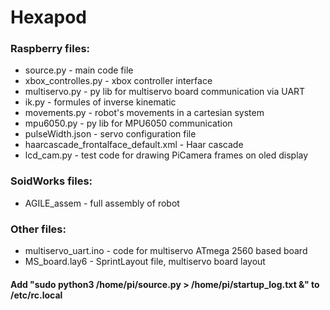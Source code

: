 # Hexapod

###  Raspberry files:
  + source.py - main code file
  + xbox_controlles.py - xbox controller interface
  + multiservo.py - py lib for multiservo board communication via UART
  + ik.py - formules of inverse kinematic
  + movements.py - robot's movements in a cartesian system
  + mpu6050.py - py lib for MPU6050 communication
  + pulseWidth.json - servo configuration file 
  + haarcascade_frontalface_default.xml - Haar cascade
  + lcd_cam.py - test code for drawing PiCamera frames on oled display
###  SoidWorks files:
  + AGILE_assem - full assembly of robot
### Other files:
  + multiservo_uart.ino - code for multiservo ATmega 2560 based board
  + MS_board.lay6 - SprintLayout file, multiservo board layout
  #### Add "sudo python3 /home/pi/source.py > /home/pi/startup_log.txt &" to /etc/rc.local
